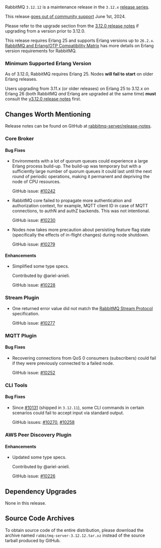 RabbitMQ `3.12.12` is a maintenance release in the `3.12.x` [release series](https://www.rabbitmq.com/versions.html).

This release [goes out of community support](https://www.rabbitmq.com/release-information) June 1st, 2024.

Please refer to the upgrade section from the [3.12.0 release notes](https://github.com/rabbitmq/rabbitmq-server/releases/tag/v3.12.0)
if upgrading from a version prior to 3.12.0.

This release requires Erlang 25 and supports Erlang versions up to `26.2.x`.
[RabbitMQ and Erlang/OTP Compatibility Matrix](https://www.rabbitmq.com/which-erlang.html) has more details on
Erlang version requirements for RabbitMQ.


### Minimum Supported Erlang Version

As of 3.12.0, RabbitMQ requires Erlang 25. Nodes **will fail to start** on older Erlang releases.

Users upgrading from 3.11.x (or older releases) on Erlang 25 to 3.12.x on Erlang 26
(both RabbitMQ *and* Erlang are upgraded at the same time) **must** consult
the [v3.12.0 release notes](https://github.com/rabbitmq/rabbitmq-server/releases/tag/v3.12.0) first.


## Changes Worth Mentioning

Release notes can be found on GitHub at [rabbitmq-server/release-notes](https://github.com/rabbitmq/rabbitmq-server/tree/v3.12.x/release-notes).


### Core Broker

#### Bug Fixes

 * Environments with a lot of quorum queues could experience a large Erlang process
   build-up. The build-up was temporary but with a sufficiently large number of
   quorum queues it could last until the next round of periodic operations,
   making it permanent and depriving the node of CPU resources.

   GitHub issue: [#10242](https://github.com/rabbitmq/rabbitmq-server/pull/10242)

 * RabbitMQ core failed to propagate more authentication and authorization context, for example,
   MQTT client ID in case of MQTT connections, to authN and authZ backends. This was not intentional.

   GitHub issue: [#10230](https://github.com/rabbitmq/rabbitmq-server/pull/10230)

 * Nodes now takes more precaution about persisting feature flag state
   (specifically the effects of in-flight changes) during node shutdown.

   GitHub issue: [#10279](https://github.com/rabbitmq/rabbitmq-server/pull/10279)

#### Enhancements

 * Simplified some type specs.

   Contributed by @ariel-anieli.

   GitHub issue: [#10228](https://github.com/rabbitmq/rabbitmq-server/pull/10228)


### Stream Plugin

 * One returned error value did not match the [RabbitMQ Stream Protocol](https://github.com/rabbitmq/rabbitmq-server/blob/v3.9.x/deps/rabbitmq_stream/docs/PROTOCOL.adoc) specification.

   GitHub issue: [#10277](https://github.com/rabbitmq/rabbitmq-server/pull/10277)


### MQTT Plugin

#### Bug Fixes

 * Recovering connections from QoS 0 consumers (subscribers) could fail if they were previously connected to a failed node.

   GitHub issue: [#10252](https://github.com/rabbitmq/rabbitmq-server/pull/10252)


### CLI Tools

#### Bug Fixes

 * Since [#10131](https://github.com/rabbitmq/rabbitmq-server/pull/10131) (shipped in `3.12.11`), some CLI commands in certain scenarios could fail to accept input via standard output.

   GitHub issues: [#10270](https://github.com/rabbitmq/rabbitmq-server/pull/10270), [#10258](https://github.com/rabbitmq/rabbitmq-server/pull/10258)


### AWS Peer Discovery Plugin

#### Enhancements

 * Updated some type specs.

   Contributed by @ariel-anieli.

   GitHub issue: [#10226](https://github.com/rabbitmq/rabbitmq-server/pull/10226)


## Dependency Upgrades

None in this release.


## Source Code Archives

To obtain source code of the entire distribution, please download the archive named `rabbitmq-server-3.12.12.tar.xz`
instead of the source tarball produced by GitHub.
